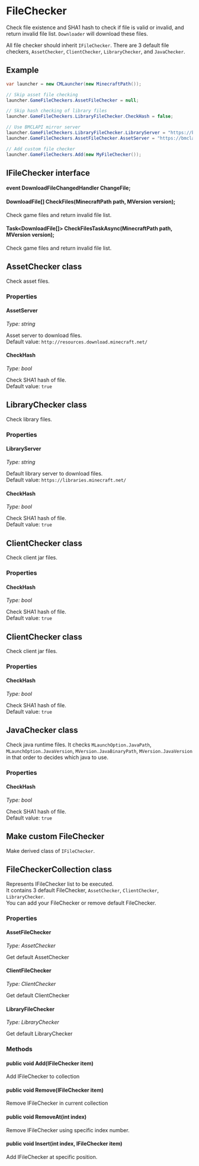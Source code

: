# FileChecker

Check file existence and SHA1 hash to check if file is valid or invalid, and return invalid file list. `Downloader` will download these files.

All file checker should inherit `IFileChecker`. There are 3 default file checkers, `AssetChecker`, `ClientChecker`, `LibraryChecker`, and `JavaChecker`.

## Example

```csharp
var launcher = new CMLauncher(new MinecraftPath());

// Skip asset file checking
launcher.GameFileCheckers.AssetFileChecker = null;

// Skip hash checking of library files
launcher.GameFileCheckers.LibraryFileChecker.CheckHash = false;

// Use BMCLAPI mirror server
launcher.GameFileCheckers.LibraryFileChecker.LibraryServer = "https://bmclapi2.bangbang93.com/maven";
launcher.GameFileCheckers.AssetFileChecker.AssetServer = "https://bmclapi2.bangbang93.com/assets";

// Add custom file checker
launcher.GameFileCheckers.Add(new MyFileChecker());
```

## IFileChecker interface

#### event DownloadFileChangedHandler ChangeFile;

#### DownloadFile[] CheckFiles(MinecraftPath path, MVersion version);

Check game files and return invalid file list.

#### Task<DownloadFile[]> CheckFilesTaskAsync(MinecraftPath path, MVersion version);

Check game files and return invalid file list.

## AssetChecker class

Check asset files.

### Properties

#### AssetServer

*Type: string*

Asset server to download files.  
Default value: `http://resources.download.minecraft.net/`

#### CheckHash

*Type: bool*

Check SHA1 hash of file.  
Default value: `true`

## LibraryChecker class

Check library files.

### Properties

#### LibraryServer

*Type: string*

Default library server to download files.  
Default value: `https://libraries.minecraft.net/`

#### CheckHash

*Type: bool*

Check SHA1 hash of file.  
Default value: `true`

## ClientChecker class

Check client jar files.

### Properties

#### CheckHash

*Type: bool*

Check SHA1 hash of file.  
Default value: `true`

## ClientChecker class

Check client jar files.

### Properties

#### CheckHash

*Type: bool*

Check SHA1 hash of file.  
Default value: `true`

## JavaChecker class

Check java runtime files. It checks `MLaunchOption.JavaPath`, `MLaunchOption.JavaVersion`, `MVersion.JavaBinaryPath`, `MVersion.JavaVersion` in that order to decides which java to use. 

### Properties

#### CheckHash

*Type: bool*

Check SHA1 hash of file.  
Default value: `true`

## Make custom FileChecker

Make derived class of `IFileChecker`.

## FileCheckerCollection class

Represents IFileChecker list to be executed.  
It contains 3 default FileChecker, `AssetChecker`, `ClientChecker`, `LibraryChecker`.  
You can add your FileChecker or remove default FileChecker.  

### Properties

#### AssetFileChecker

*Type: AssetChecker*

Get default AssetChecker

#### ClientFileChecker

*Type: ClientChecker*

Get default ClientChecker

#### LibraryFileChecker

*Type: LibraryChecker*

Get default LibraryChecker

### Methods

#### public void Add(IFileChecker item)

Add IFileChecker to collection

#### public void Remove(IFileChecker item)

Remove IFileChecker in current collection

#### public void RemoveAt(int index)

Remove IFileChecker using specific index number.

#### public void Insert(int index, IFileChecker item)

Add IFileChecker at specific position.